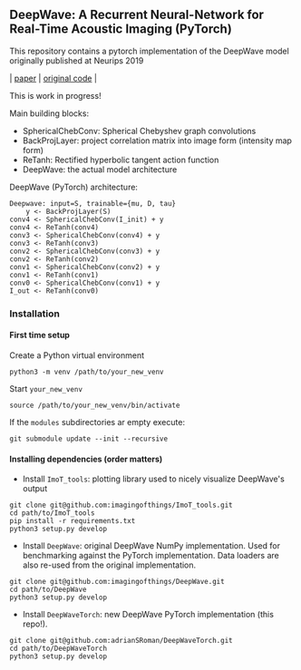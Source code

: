 ## DeepWave: A Recurrent Neural-Network for Real-Time Acoustic Imaging (PyTorch)


This repository contains a pytorch implementation of the DeepWave model originally published at Neurips 2019

| [paper](https://proceedings.neurips.cc/paper/2019/file/e9bf14a419d77534105016f5ec122d62-Paper.pdf) | [original code](https://github.com/imagingofthings/DeepWave) |

This is work in progress!

Main building blocks:
- SphericalChebConv: Spherical Chebyshev graph convolutions
- BackProjLayer: project correlation matrix into image form (intensity map form)
- ReTanh: Rectified hyperbolic tangent action function 
- DeepWave: the actual model architecture

DeepWave (PyTorch) architecture:
```
Deepwave: input=S, trainable={mu, D, tau}
    y <- BackProjLayer(S) 
conv4 <- SphericalChebConv(I_init) + y
conv4 <- ReTanh(conv4)
conv3 <- SphericalChebConv(conv4) + y
conv3 <- ReTanh(conv3)
conv2 <- SphericalChebConv(conv3) + y
conv2 <- ReTanh(conv2)
conv1 <- SphericalChebConv(conv2) + y
conv1 <- ReTanh(conv1)
conv0 <- SphericalChebConv(conv1) + y
I_out <- ReTanh(conv0)
```

### Installation

#### First time setup
Create a Python virtual environment
```
python3 -m venv /path/to/your_new_venv
```

Start `your_new_venv`
```
source /path/to/your_new_venv/bin/activate
```

If the `modules` subdirectories ar empty execute:
```
git submodule update --init --recursive
```

#### Installing dependencies (order matters)

- Install `ImoT_tools`: plotting library used to nicely visualize DeepWave's output
```
git clone git@github.com:imagingofthings/ImoT_tools.git
cd path/to/ImoT_tools
pip install -r requirements.txt
python3 setup.py develop
```

- Install `DeepWave`: original DeepWave NumPy implementation. Used for benchmarking against the PyTorch implementation. Data loaders are also re-used from the original implementation. 
```
git clone git@github.com:imagingofthings/DeepWave.git
cd path/to/DeepWave
python3 setup.py develop
```

- Install `DeepWaveTorch`: new DeepWave PyTorch implementation (this repo!).
```
git clone git@github.com:adrianSRoman/DeepWaveTorch.git    
cd path/to/DeepWaveTorch
python3 setup.py develop
```



